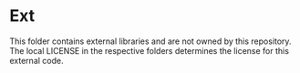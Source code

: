 Ext
===

This folder contains external libraries and are not owned by this repository. 
The local LICENSE in the respective folders determines the license for this external code.
